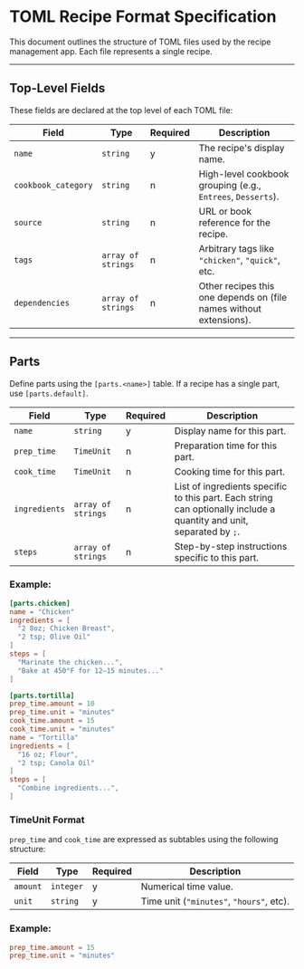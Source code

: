 # TOML Recipe Format Specification

This document outlines the structure of TOML files used by the recipe management app. Each file represents a single recipe.

---

## Top-Level Fields

These fields are declared at the top level of each TOML file:

| Field                 | Type               | Required | Description |
|----------------------|--------------------|----------|-------------|
| `name`               | `string`           | y        | The recipe's display name. |
| `cookbook_category`  | `string`           | n        | High-level cookbook grouping (e.g., `Entrees`, `Desserts`). |
| `source`             | `string`           | n        | URL or book reference for the recipe. |
| `tags`               | `array of strings` | n        | Arbitrary tags like `"chicken"`, `"quick"`, etc. |
| `dependencies`       | `array of strings` | n        | Other recipes this one depends on (file names without extensions). |

---

## Parts

Define parts using the `[parts.<name>]` table. If a recipe has a single part, use `[parts.default]`.

| Field            | Type               | Required | Description |
|------------------|--------------------|----------|-------------|
| `name`           | `string`           | y        | Display name for this part. |
| `prep_time`      | `TimeUnit`         | n        | Preparation time for this part. |
| `cook_time`      | `TimeUnit`         | n        | Cooking time for this part. |
| `ingredients`    | `array of strings` | n        | List of ingredients specific to this part. Each string can optionally include a quantity and unit, separated by `;`. |
| `steps`          | `array of strings` | n        | Step-by-step instructions specific to this part. |

### Example:
```toml
[parts.chicken]
name = "Chicken"
ingredients = [
  "2 8oz; Chicken Breast",
  "2 tsp; Olive Oil"
]
steps = [
  "Marinate the chicken...",
  "Bake at 450°F for 12–15 minutes..."
]

[parts.tortilla]
prep_time.amount = 10
prep_time.unit = "minutes"
cook_time.amount = 15
cook_time.unit = "minutes"
name = "Tortilla"
ingredients = [
  "16 oz; Flour",
  "2 tsp; Canola Oil"
]
steps = [
  "Combine ingredients...",
]
```

### TimeUnit Format

`prep_time` and `cook_time` are expressed as subtables using the following structure:

| Field    | Type     | Required | Description                  |
|----------|----------|----------|------------------------------|
| `amount` | `integer`| y        | Numerical time value.        |
| `unit`   | `string` | y        | Time unit (`"minutes"`, `"hours"`, etc). |

### Example:

```toml
prep_time.amount = 15
prep_time.unit = "minutes"
```
